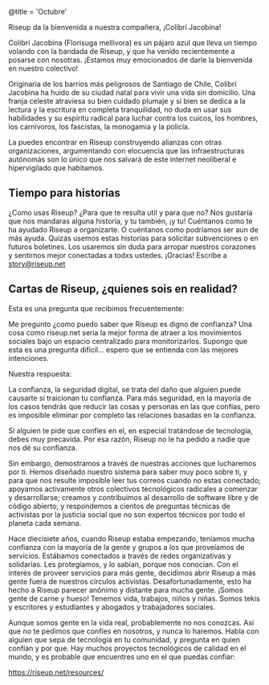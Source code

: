 @title = 'Octubre'

Riseup da la bienvenida a nuestra compañera, ¡Colibrí Jacobina!

Colibrí Jacobina (Florisuga mellivora) es un pájaro azul que lleva un
tiempo volando con la bandada de Riseup, y que ha venido recientemente a
posarse con nosotras. ¡Estamos muy emocionados de darle la bienvenida en
nuestro colectivo!

Originaria de los barrios más peligrosos de Santiago de Chile, Colibrí
Jacobina ha huido de su ciudad natal para vivir una vida sin domicilio.
Una franja celeste atraviesa su bien cuidado plumaje y si bien se dedica
a la lectura y la escritura en completa tranquilidad, no duda en usar
sus habilidades y su espíritu radical para luchar contra los cuicos, los
hombres, los carnívoros, los fascistas, la monogamia y la policía.

La puedes encontrar en Riseup construyendo alianzas con otras
organizaciones, argumentando con elocuencia que las infraestructuras
autónomás son lo único que nos salvará de este internet neoliberal e
hipervigilado que habitamos.

Tiempo para historias
----------------------------------------------------------

¿Como usas Riseup? ¿Para que te resulta util y para que no? Nos gustaría
que nos mandaras alguna historia, y tu también, ¡y tu! Cuéntanos como te
ha ayudado Riseup a organizarte. O cuéntanos como podríamos ser aun de
más ayuda. Quizás usemos estas historias para solicitar subvenciones o
en futuros boletines. Los usaremos sin duda para arropar nuestros
corazones y sentirnos mejor conectadas a todxs ustedes. ¡Gracias!
Escribe a story@riseup.net

Cartas de Riseup, ¿quienes sois en realidad?
----------------------------------------------------------

Esta es una pregunta que recibimos frecuentemente:

Me pregunto ¿como puedo saber que Riseup es digno de confianza? Una cosa
como riseup.net seria la mejor forma de atraer a los movimientos
sociales bajo un espacio centralizado para monitorizarlos. Supongo que
esta es una pregunta difícil... espero que se entienda con las mejores
intenciones.

Nuestra respuesta:

La confianza, la seguridad digital, se trata del daño que alguien puede
causarte si traicionan tu confianza. Para más seguridad, en la mayoría
de los casos tendrás que reducir las cosas y personas en las que
confías, pero es imposible eliminar por completo las relaciones basadas
en la confianza.

Si alguien te pide que confíes en el, en especial tratándose de
tecnología, debes muy precavida. Por esa razón, Riseup no le ha pedido a
nadie que nos dé su confianza.

Sin embargo, demostramos a través de nuestras acciones que lucharemos
por ti. Hemos diseñado nuestro sistema para saber muy poco sobre ti, y
para que nos resulte imposible leer tus correos cuando no estas
conectado; apoyamos activamente otros colectivos tecnológicos radicales
a comenzar y desarrollarse; creamos y contribuimos al desarrollo de
software libre y de código abierto; y respondemos a cientos de preguntas
técnicas de activistas por la justicia social que no son expertos
técnicos por todo el planeta cada semana.

Hace diecisiete años, cuando Riseup estaba empezando, teníamos mucha
confianza con la mayoría de la gente y grupos a los que proveíamos de
servicios. Estábamos conectados a través de redes organizativas y
solidarias. Les protegíamos, y lo sabían, porque nos conocían. Con el
interés de proveer servicios para más gente, decidimos abrir Riseup a
más gente fuera de nuestros círculos activistas. Desafortunadamente,
esto ha hecho a Riseup parecer anónimo y distante para mucha gente.
¡Somos gente de carne y hueso! Tenemos vida, trabajos, niños y niñas.
Somos tekis y escritores y estudiantes y abogados y trabajadores
sociales.

Aunque somos gente en la vida real, probablemente no nos conozcas. Asi
que no te pedimos que confíes en nosotros, y nunca lo haremos. Habla con
alguien que sepa de tecnología en tu comunidad, y pregunta en quien
confían y por que. Hay muchos proyectos tecnológicos de calidad en el
mundo, y es probable que encuentres uno en el que puedas confiar:

https://riseup.net/resources/
